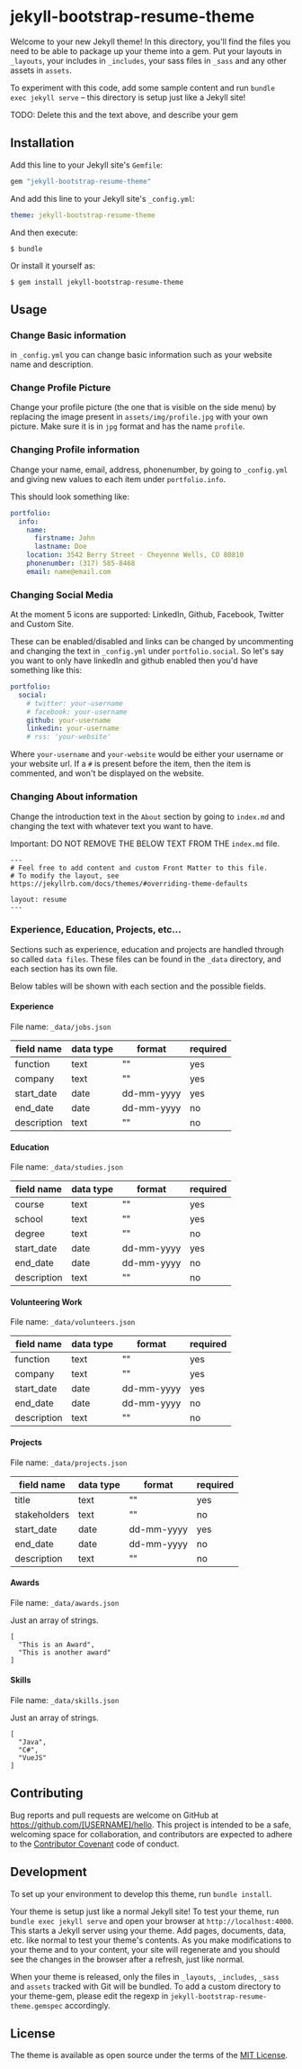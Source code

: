 # jekyll-bootstrap-resume-theme

Welcome to your new Jekyll theme! In this directory, you'll find the files you need to be able to package up your theme into a gem. Put your layouts in `_layouts`, your includes in `_includes`, your sass files in `_sass` and any other assets in `assets`.

To experiment with this code, add some sample content and run `bundle exec jekyll serve` – this directory is setup just like a Jekyll site!

TODO: Delete this and the text above, and describe your gem


## Installation

Add this line to your Jekyll site's `Gemfile`:

```ruby
gem "jekyll-bootstrap-resume-theme"
```

And add this line to your Jekyll site's `_config.yml`:

```yaml
theme: jekyll-bootstrap-resume-theme
```

And then execute:

    $ bundle

Or install it yourself as:

    $ gem install jekyll-bootstrap-resume-theme

## Usage

### Change Basic information
in `_config.yml` you can change basic information such as your website name and description.

### Change Profile Picture
Change your profile picture (the one that is visible on the side menu) by replacing the image present in `assets/img/profile.jpg` with your own picture. Make sure it is in `jpg` format and has the name `profile`.

### Changing Profile information
Change your name, email, address, phonenumber, by going to `_config.yml` and giving new values to each item under `portfolio.info`.

This should look something like:
```yaml
portfolio:
  info:
    name:
      firstname: John
      lastname: Doe
    location: 3542 Berry Street · Cheyenne Wells, CO 80810
    phonenumber: (317) 585-8468
    email: name@email.com
```

### Changing Social Media
At the moment 5 icons are supported: LinkedIn, Github, Facebook, Twitter and Custom Site.

These can be enabled/disabled and links can be changed by uncommenting and changing the text in `_config.yml` under `portfolio.social`.
So let's say you want to only have linkedIn and github enabled then you'd have something like this:
```yaml
portfolio:
  social:
    # twitter: your-username
    # facebook: your-username
    github: your-username
    linkedin: your-username
    # rss: 'your-website'
```

Where `your-username` and `your-website` would be either your username or your website url.
If a `#` is present before the item, then the item is commented, and won't be displayed on the website.

### Changing About information
Change the introduction text in the `About` section by going to `index.md` and changing the text with whatever text you want to have.

Important: DO NOT REMOVE THE BELOW TEXT FROM THE `index.md` file.
```
---
# Feel free to add content and custom Front Matter to this file.
# To modify the layout, see https://jekyllrb.com/docs/themes/#overriding-theme-defaults

layout: resume
---
```

### Experience, Education, Projects, etc...
Sections such as experience, education and projects are handled through so called `data files`.
These files can be found in the `_data` directory, and each section has its own file.

Below tables will be shown with each section and the possible fields.

#### Experience
File name: `_data/jobs.json`

| field name     | data type | format     | required  |
|----------------|-----------|------------|-----------|
| function       | text      | ""         | yes       |
| company        | text      | ""         | yes       |
| start_date     | date      | dd-mm-yyyy | yes       |
| end_date       | date      | dd-mm-yyyy | no        |
| description    | text      | ""         | no        |

#### Education
File name: `_data/studies.json`

| field name     | data type | format     | required  |
|----------------|-----------|------------|-----------|
| course         | text      | ""         | yes       |
| school         | text      | ""         | yes       |
| degree         | text      | ""         | no        |
| start_date     | date      | dd-mm-yyyy | yes       |
| end_date       | date      | dd-mm-yyyy | no        |
| description    | text      | ""         | no        |

#### Volunteering Work
File name: `_data/volunteers.json`

| field name     | data type | format     | required  |
|----------------|-----------|------------|-----------|
| function       | text      | ""         | yes       |
| company        | text      | ""         | yes       |
| start_date     | date      | dd-mm-yyyy | yes       |
| end_date       | date      | dd-mm-yyyy | no        |
| description    | text      | ""         | no        |

#### Projects
File name: `_data/projects.json`

| field name          | data type | format     | required  |
|---------------------|-----------|------------|-----------|
| title               | text      | ""         | yes       |
| stakeholders        | text      | ""         | no        |
| start_date          | date      | dd-mm-yyyy | yes       |
| end_date            | date      | dd-mm-yyyy | no        |
| description         | text      | ""         | no        |

#### Awards
File name: `_data/awards.json`

Just an array of strings.

```
[
  "This is an Award",
  "This is another award"
]
```

#### Skills
File name: `_data/skills.json`

Just an array of strings.

```
[
  "Java",
  "C#",
  "VueJS"
]
```

## Contributing

Bug reports and pull requests are welcome on GitHub at https://github.com/[USERNAME]/hello. This project is intended to be a safe, welcoming space for collaboration, and contributors are expected to adhere to the [Contributor Covenant](http://contributor-covenant.org) code of conduct.

## Development

To set up your environment to develop this theme, run `bundle install`.

Your theme is setup just like a normal Jekyll site! To test your theme, run `bundle exec jekyll serve` and open your browser at `http://localhost:4000`. This starts a Jekyll server using your theme. Add pages, documents, data, etc. like normal to test your theme's contents. As you make modifications to your theme and to your content, your site will regenerate and you should see the changes in the browser after a refresh, just like normal.

When your theme is released, only the files in `_layouts`, `_includes`, `_sass` and `assets` tracked with Git will be bundled.
To add a custom directory to your theme-gem, please edit the regexp in `jekyll-bootstrap-resume-theme.gemspec` accordingly.

## License

The theme is available as open source under the terms of the [MIT License](https://opensource.org/licenses/MIT).
